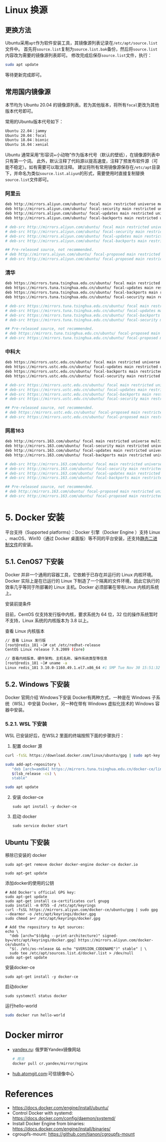 <!--
 * @Author: JohnJeep
 * @Date: 2023-10-12 10:38:01
 * @LastEditors: JohnJeep
 * @LastEditTime: 2024-12-02 16:39:19
 * @Description: Docker 安装教程
 * Copyright (c) 2024 by John Jeep, All Rights Reserved. 
-->

# Linux 换源

## 更换方法

Ubuntu采用`apt`作为软件安装工具，其镜像源列表记录在`/etc/apt/source.list`文件中。
首先将`source.list`复制为`source.list.bak`备份，然后将`source.list`内容改为需要的镜像源列表即可。
修改完成后保存`source.list`文件，执行：

```sh
sudo apt update
```

等待更新完成即可。

## 常用国内镜像源

本节均为 Ubuntu 20.04 的镜像源列表。若为其他版本，将所有`focal`更改为其他版本代号即可。

常用的Ubuntu版本代号如下：

```sh
Ubuntu 22.04：jammy
Ubuntu 20.04：focal
Ubuntu 18.04：bionic
Ubuntu 16.04：xenial
```

Ubuntu 通常采用“形容词+小动物”作为版本代号（默认的壁纸），在镜像源列表中只有第一个词。
此外，默认注释了代码源以提高速度，注释了预发布软件源（可能不稳定）。如有需要可以取消注释。
建议将所有常用镜像源保存在`/etc/apt`目录下，并命名为类似`source.list.aliyun`的形式，需要使用时直接复制替换`source.list`文件即可。

### 阿里云

```sh
deb http://mirrors.aliyun.com/ubuntu/ focal main restricted universe multiverse
deb http://mirrors.aliyun.com/ubuntu/ focal-security main restricted universe multiverse
deb http://mirrors.aliyun.com/ubuntu/ focal-updates main restricted universe multiverse
deb http://mirrors.aliyun.com/ubuntu/ focal-backports main restricted universe multiverse

# deb-src http://mirrors.aliyun.com/ubuntu/ focal main restricted universe multiverse
# deb-src http://mirrors.aliyun.com/ubuntu/ focal-security main restricted universe multiverse
# deb-src http://mirrors.aliyun.com/ubuntu/ focal-updates main restricted universe multiverse
# deb-src http://mirrors.aliyun.com/ubuntu/ focal-backports main restricted universe multiverse

## Pre-released source, not recommended.
# deb http://mirrors.aliyun.com/ubuntu/ focal-proposed main restricted universe multiverse
# deb-src http://mirrors.aliyun.com/ubuntu/ focal-proposed main restricted universe multiverse
```

### 清华

```sh
deb https://mirrors.tuna.tsinghua.edu.cn/ubuntu/ focal main restricted universe multiverse
deb https://mirrors.tuna.tsinghua.edu.cn/ubuntu/ focal-updates main restricted universe multiverse
deb https://mirrors.tuna.tsinghua.edu.cn/ubuntu/ focal-backports main restricted universe multiverse
deb https://mirrors.tuna.tsinghua.edu.cn/ubuntu/ focal-security main restricted universe multiverse

# deb-src https://mirrors.tuna.tsinghua.edu.cn/ubuntu/ focal main restricted universe multiverse
# deb-src https://mirrors.tuna.tsinghua.edu.cn/ubuntu/ focal-updates main restricted universe multiverse
# deb-src https://mirrors.tuna.tsinghua.edu.cn/ubuntu/ focal-backports main restricted universe multiverse
# deb-src https://mirrors.tuna.tsinghua.edu.cn/ubuntu/ focal-security main restricted universe multiverse

## Pre-released source, not recommended.
# deb https://mirrors.tuna.tsinghua.edu.cn/ubuntu/ focal-proposed main restricted universe multiverse
# deb-src https://mirrors.tuna.tsinghua.edu.cn/ubuntu/ focal-proposed main restricted universe multiverse
```

### 中科大

```sh
deb https://mirrors.ustc.edu.cn/ubuntu/ focal main restricted universe multiverse
deb https://mirrors.ustc.edu.cn/ubuntu/ focal-updates main restricted universe multiverse
deb https://mirrors.ustc.edu.cn/ubuntu/ focal-backports main restricted universe multiverse
deb https://mirrors.ustc.edu.cn/ubuntu/ focal-security main restricted universe multiverse

# deb-src https://mirrors.ustc.edu.cn/ubuntu/ focal main restricted universe multiverse
# deb-src https://mirrors.ustc.edu.cn/ubuntu/ focal-updates main restricted universe multiverse
# deb-src https://mirrors.ustc.edu.cn/ubuntu/ focal-backports main restricted universe multiverse
# deb-src https://mirrors.ustc.edu.cn/ubuntu/ focal-security main restricted universe multiverse

## Pre-released source, not recommended.
# deb https://mirrors.ustc.edu.cn/ubuntu/ focal-proposed main restricted universe multiverse
# deb-src https://mirrors.ustc.edu.cn/ubuntu/ focal-proposed main restricted universe multiverse
```

### 网易163

```sh
deb http://mirrors.163.com/ubuntu/ focal main restricted universe multiverse
deb http://mirrors.163.com/ubuntu/ focal-security main restricted universe multiverse
deb http://mirrors.163.com/ubuntu/ focal-updates main restricted universe multiverse
deb http://mirrors.163.com/ubuntu/ focal-backports main restricted universe multiverse

# deb-src http://mirrors.163.com/ubuntu/ focal main restricted universe multiverse
# deb-src http://mirrors.163.com/ubuntu/ focal-security main restricted universe multiverse
# deb-src http://mirrors.163.com/ubuntu/ focal-updates main restricted universe multiverse
# deb-src http://mirrors.163.com/ubuntu/ focal-backports main restricted universe multiverse

## Pre-released source, not recommended.
# deb http://mirrors.163.com/ubuntu/ focal-proposed main restricted universe multiverse
# deb-src http://mirrors.163.com/ubuntu/ focal-proposed main restricted universe multiverse
```





# 5. Docker 安装

平台支持（Supported platforms）：Docker 引擎（Docker Engine ）支持 Linux 、macOS、Win10（通过 Docker 桌面版）等不同的平台安装，还支持[静态二进制文件](https://docs.docker.com/engine/install/binaries/)的安装。

## 5.1. CenOS7 下安装

Docker 并非一个通用的容器工具，它依赖于已存在并运行的 Linux 内核环境。Docker 实际上是在已运行的 Linux 下制造了一个隔离的文件环境，因此它执行的效率几乎等同于所部署的 Linux 主机。Docker 必须部署在带有Linux 内核的系统上。

安装前提条件

目前，CentOS 仅支持发行版中内核，要求系统为 64 位，32 位的操作系统暂时不支持，Linux 系统的内核版本为 3.8 以上。

查看 Linux 内核版本

```sh
// 查看 Linux 发行版
[root@redis_181 ~]# cat /etc/redhat-release
CentOS Linux release 7.9.2009 (Core)

// 查看内核版本、硬件架构、主机名称、操作系统类型等信息
[root@redis_181 ~]# uname -a    
Linux redis_181 3.10.0-1160.49.1.el7.x86_64 #1 SMP Tue Nov 30 15:51:32 UTC 2021 x86_64 x86_64 x86_64 GNU/Linux
```



## 5.2. Windows 下安装

Docker 官网介绍 Windows下安装 Docker有两种方式，一种是在 Windows 子系统（WSL）中安装 Docker，另一种在带有 Windows 虚拟化技术的 Windows 容器中安装。

### 5.2.1. WSL 下安装

WSL 已安装好后，在WSL2 里面的终端按照下面的步骤执行：

1. 配置 docker 源

```sh
curl -fsSL https://download.docker.com/linux/ubuntu/gpg | sudo apt-key add -

sudo add-apt-repository \
   "deb [arch=amd64] https://mirrors.tuna.tsinghua.edu.cn/docker-ce/linux/ubuntu \
   $(lsb_release -cs) \
   stable"

sudo apt update
```

2. 安装 docker-ce

   ```
   sudo apt install -y docker-ce
   ```

3. 启动 docker

   ```
   sudo service docker start
   ```

## Ubuntu 下安装

移除已安装的 docker
```
sudo apt-get remove docker docker-engine docker-ce docker.io

sudo apt-get update
```

添加docker的使用的公钥

```shell
# Add Docker's official GPG key:
sudo apt-get update
sudo apt-get install ca-certificates curl gnupg
sudo install -m 0755 -d /etc/apt/keyrings
curl -fsSL https://mirrors.aliyun.com/docker-ce/ubuntu/gpg | sudo gpg --dearmor -o /etc/apt/keyrings/docker.gpg
sudo chmod a+r /etc/apt/keyrings/docker.gpg

# Add the repository to Apt sources:
echo \
  "deb [arch="$(dpkg --print-architecture)" signed-by=/etc/apt/keyrings/docker.gpg] https://mirrors.aliyun.com/docker-ce/ubuntu \
  "$(. /etc/os-release && echo "$VERSION_CODENAME")" stable" | \
  sudo tee /etc/apt/sources.list.d/docker.list > /dev/null
sudo apt-get update
```

安装docker-ce
```
sudo apt-get install -y docker-ce
```

启动docker
```
sudo systemctl status docker
```

运行hello-world
```sh
sudo docker run hello-world
```


# Docker mirror
- [yandex.ru](https://mirror.yandex.ru/): 俄罗斯Yandex镜像网站
   ```sh
   # 用法
   docker pull cr.yandex/mirror/nginx
   ```
- [hub.atomgit.com](https://hub.atomgit.com/):可信镜像中心



# References

- https://docs.docker.com/engine/install/ubuntu/
- Control Docker with systemd: https://docs.docker.com/config/daemon/systemd/
- Install Docker Engine from binaries: https://docs.docker.com/engine/install/binaries/
- cgroupfs-mount: https://github.com/tianon/cgroupfs-mount